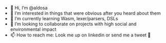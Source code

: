 - 👋 Hi, I’m @aldosa
- 👀 I’m interested in things that were obvious after you heard about them
- 🌱 I’m currently learning Wasm, lexer/parsers, DSLs
- 💞️ I’m looking to collaborate on projects with high social and environmental impact
- 📫 How to reach me: Look me up on linkedin or send me a tweet 

<!---
aldosa/aldosa is a ✨ special ✨ repository because its `README.md` (this file) appears on your GitHub profile.
You can click the Preview link to take a look at your changes.
--->
